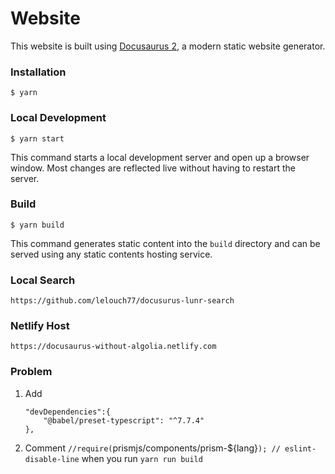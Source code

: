 # Website

This website is built using [Docusaurus 2](https://v2.docusaurus.io/), a modern static website generator.

### Installation

```
$ yarn
```

### Local Development

```
$ yarn start
```

This command starts a local development server and open up a browser window. Most changes are reflected live without having to restart the server.

### Build

```
$ yarn build
```

This command generates static content into the `build` directory and can be served using any static contents hosting service.

### Local Search

```
https://github.com/lelouch77/docusurus-lunr-search
```

### Netlify Host

```
https://docusaurus-without-algolia.netlify.com 
```

### Problem
1. Add 
	```
	"devDependencies":{
		"@babel/preset-typescript": "^7.7.4"
	},
	```
2. Comment  `//require(`prismjs/components/prism-${lang}`); // eslint-disable-line` when you run `yarn run build`
